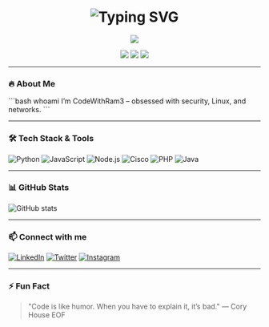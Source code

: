 
<!-- LED Banner Animation -->
<h1 align="center">
  <img src="https://readme-typing-svg.herokuapp.com?font=Fira+Code&weight=500&size=26&pause=1000&center=true&vCenter=true&width=600&height=60&lines=Linux+Nerd+%F0%9F%90%A7;Ethical+Hacker+(in+training)+%F0%9F%90%B1%E2%80%8D%E2%9A%A1;Network+Explorer+%F0%9F%94%8C" alt="Typing SVG" />
</h1>
 
<p align="center">
  <img src="https://capsule-render.vercel.app/api?type=rect&color=gradient&height=2"/>
</p>

<p align="center">
  <img src="https://img.shields.io/badge/Linux%20Enthusiast-%2300ffae?style=for-the-badge&logo=linux&logoColor=black" />
  <img src="https://img.shields.io/badge/Ethical%20Hacking-%2300ffaa?style=for-the-badge&logo=kalilinux&logoColor=white" />
  <img src="https://img.shields.io/badge/Computer%20Networks-%2300ccff?style=for-the-badge&logo=cisco&logoColor=white" />
</p>

---

### 🔥 About Me

\```bash
whoami
I’m CodeWithRam3 – obsessed with security, Linux, and networks.
\```

---

### 🛠️ Tech Stack & Tools

![Python](https://img.shields.io/badge/-Python-3776AB?style=flat&logo=python&logoColor=white)
![JavaScript](https://img.shields.io/badge/-JavaScript-F7DF1E?style=flat&logo=javascript&logoColor=black)
![Node.js](https://img.shields.io/badge/-Node.js-339933?style=flat&logo=nodedotjs&logoColor=white)
![Cisco](https://img.shields.io/badge/-Cisco-1BA0D7?style=flat&logo=cisco&logoColor=white)
![PHP](https://img.shields.io/badge/-PHP-777BB4?style=flat&logo=php&logoColor=white)
![Java](https://img.shields.io/badge/-Java-007396?style=flat&logo=java&logoColor=white)

---

### 📊 GitHub Stats

![GitHub stats](https://github-readme-stats.vercel.app/api?username=CodeWithRam3&show_icons=true&theme=radical)

---

### 📫 Connect with me

[![LinkedIn](https://img.shields.io/badge/-LinkedIn-0A66C2?style=flat&logo=linkedin&logoColor=white)](https://www.linkedin.com/in/ram-yadav-a04963262/)
[![Twitter](https://img.shields.io/badge/-Twitter-1DA1F2?style=flat&logo=twitter&logoColor=white)](https://x.com/RamYada41593)
[![Instagram](https://img.shields.io/badge/-Instagram-E4405F?style=flat&logo=instagram&logoColor=white)](https://www.instagram.com/yv_raam/)

---

### ⚡ Fun Fact

> "Code is like humor. When you have to explain it, it’s bad." — Cory House
EOF
